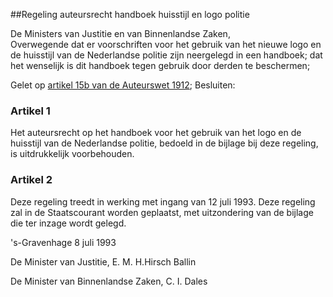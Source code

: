 <meta http-equiv='Content-Type' content='text/html; charset=utf-8' />

##Regeling auteursrecht handboek huisstijl en logo politie

De Ministers van Justitie en van Binnenlandse Zaken,  
Overwegende dat er voorschriften voor het gebruik van het nieuwe logo en de huisstijl van de Nederlandse politie zijn neergelegd in een handboek; dat het wenselijk is dit handboek tegen gebruik door derden te beschermen;

Gelet op [artikel 15b van de Auteurswet 1912](../../../../../../../../../wet/auteurswet/BWBR0001886/README.md);
Besluiten:    

### Artikel  1  

Het auteursrecht op het handboek voor het gebruik van het logo en de huisstijl van de Nederlandse politie, bedoeld in de bijlage bij deze regeling, is uitdrukkelijk voorbehouden. 

### Artikel  2  

Deze regeling treedt in werking met ingang van 12 juli 1993. Deze regeling zal in de Staatscourant worden geplaatst, met uitzondering van de bijlage die ter inzage wordt gelegd. 

's-Gravenhage 
8 juli 1993    

De 
Minister van Justitie, 
E. M. H.Hirsch Ballin  

De 
Minister van Binnenlandse Zaken, 
C. I. Dales    
